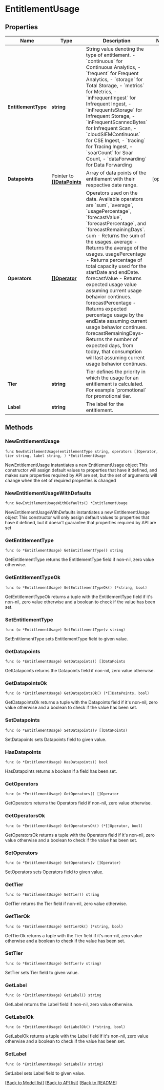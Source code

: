# EntitlementUsage

## Properties

Name | Type | Description | Notes
------------ | ------------- | ------------- | -------------
**EntitlementType** | **string** | String value denoting the type of entitlement. - &#x60;continuous&#x60; for Continuous Analytics, - &#x60;frequent&#x60; for Frequent Analytics, - &#x60;storage&#x60; for Total Storage, - &#x60;metrics&#x60; for Metrics, - &#x60;inFrequentIngest&#x60; for  Infrequent Ingest, - &#x60;inFrequentsStorage&#x60; for Infrequent Storage, - &#x60;inFrequentScannedBytes&#x60; for Infrequent Scan, - &#x60;cloudSIEMContinuous&#x60; for CSE Ingest, - &#x60;tracing&#x60; for Tracing Ingest, - &#x60;soarCount&#x60; for Soar Count, - &#x60;dataForwarding&#x60; for Data Forwarding | 
**Datapoints** | Pointer to [**[]DataPoints**](DataPoints.md) | Array of data points of the entitlement with their respective date range. | [optional] 
**Operators** | [**[]Operator**](Operator.md) | Operators used on the data. Available operators are &#x60;sum&#x60;, &#x60;average&#x60;, &#x60;usagePercentage&#x60;, &#x60;forecastValue&#x60;, &#x60;forecastPercentage&#x60;, and &#x60;forecastRemainingDays&#x60;. sum - Returns the sum of the usages. average - Returns the average of the usages. usagePercentage - Returns percentage of total capacity used for the startDate and endDate. forecastValue - Returns expected usage value assuming current usage behavior continues. forecastPercentage - Returns expected percentage usage by the endDate assuming current usage behavior continues. forecastRemainingDays- Returns the number of expected days, from today, that consumption will last assuming current usage behavior continues. | 
**Tier** | **string** | Tier defines the priority in which the usage for an entitlement is calculated. For example &#x60;promotional&#x60;  for promotional tier. | 
**Label** | **string** | The label for the entitlement. | 

## Methods

### NewEntitlementUsage

`func NewEntitlementUsage(entitlementType string, operators []Operator, tier string, label string, ) *EntitlementUsage`

NewEntitlementUsage instantiates a new EntitlementUsage object
This constructor will assign default values to properties that have it defined,
and makes sure properties required by API are set, but the set of arguments
will change when the set of required properties is changed

### NewEntitlementUsageWithDefaults

`func NewEntitlementUsageWithDefaults() *EntitlementUsage`

NewEntitlementUsageWithDefaults instantiates a new EntitlementUsage object
This constructor will only assign default values to properties that have it defined,
but it doesn't guarantee that properties required by API are set

### GetEntitlementType

`func (o *EntitlementUsage) GetEntitlementType() string`

GetEntitlementType returns the EntitlementType field if non-nil, zero value otherwise.

### GetEntitlementTypeOk

`func (o *EntitlementUsage) GetEntitlementTypeOk() (*string, bool)`

GetEntitlementTypeOk returns a tuple with the EntitlementType field if it's non-nil, zero value otherwise
and a boolean to check if the value has been set.

### SetEntitlementType

`func (o *EntitlementUsage) SetEntitlementType(v string)`

SetEntitlementType sets EntitlementType field to given value.


### GetDatapoints

`func (o *EntitlementUsage) GetDatapoints() []DataPoints`

GetDatapoints returns the Datapoints field if non-nil, zero value otherwise.

### GetDatapointsOk

`func (o *EntitlementUsage) GetDatapointsOk() (*[]DataPoints, bool)`

GetDatapointsOk returns a tuple with the Datapoints field if it's non-nil, zero value otherwise
and a boolean to check if the value has been set.

### SetDatapoints

`func (o *EntitlementUsage) SetDatapoints(v []DataPoints)`

SetDatapoints sets Datapoints field to given value.

### HasDatapoints

`func (o *EntitlementUsage) HasDatapoints() bool`

HasDatapoints returns a boolean if a field has been set.

### GetOperators

`func (o *EntitlementUsage) GetOperators() []Operator`

GetOperators returns the Operators field if non-nil, zero value otherwise.

### GetOperatorsOk

`func (o *EntitlementUsage) GetOperatorsOk() (*[]Operator, bool)`

GetOperatorsOk returns a tuple with the Operators field if it's non-nil, zero value otherwise
and a boolean to check if the value has been set.

### SetOperators

`func (o *EntitlementUsage) SetOperators(v []Operator)`

SetOperators sets Operators field to given value.


### GetTier

`func (o *EntitlementUsage) GetTier() string`

GetTier returns the Tier field if non-nil, zero value otherwise.

### GetTierOk

`func (o *EntitlementUsage) GetTierOk() (*string, bool)`

GetTierOk returns a tuple with the Tier field if it's non-nil, zero value otherwise
and a boolean to check if the value has been set.

### SetTier

`func (o *EntitlementUsage) SetTier(v string)`

SetTier sets Tier field to given value.


### GetLabel

`func (o *EntitlementUsage) GetLabel() string`

GetLabel returns the Label field if non-nil, zero value otherwise.

### GetLabelOk

`func (o *EntitlementUsage) GetLabelOk() (*string, bool)`

GetLabelOk returns a tuple with the Label field if it's non-nil, zero value otherwise
and a boolean to check if the value has been set.

### SetLabel

`func (o *EntitlementUsage) SetLabel(v string)`

SetLabel sets Label field to given value.



[[Back to Model list]](../README.md#documentation-for-models) [[Back to API list]](../README.md#documentation-for-api-endpoints) [[Back to README]](../README.md)


